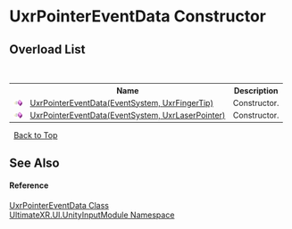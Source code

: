 # UxrPointerEventData Constructor 
 


## Overload List
&nbsp;<table><tr><th></th><th>Name</th><th>Description</th></tr><tr><td>![Public method](media/pubmethod.gif "Public method")</td><td><a href="M_UltimateXR_UI_UnityInputModule_UxrPointerEventData__ctor">UxrPointerEventData(EventSystem, UxrFingerTip)</a></td><td>
Constructor.</td></tr><tr><td>![Public method](media/pubmethod.gif "Public method")</td><td><a href="M_UltimateXR_UI_UnityInputModule_UxrPointerEventData__ctor_1">UxrPointerEventData(EventSystem, UxrLaserPointer)</a></td><td>
Constructor.</td></tr></table>&nbsp;
<a href="#uxrpointereventdata-constructor">Back to Top</a>

## See Also


#### Reference
<a href="T_UltimateXR_UI_UnityInputModule_UxrPointerEventData">UxrPointerEventData Class</a><br /><a href="N_UltimateXR_UI_UnityInputModule">UltimateXR.UI.UnityInputModule Namespace</a><br />